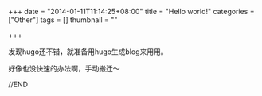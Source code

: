 +++
date = "2014-01-11T11:14:25+08:00"
title = "Hello world!"
categories = ["Other"]
tags = []
thumbnail = ""

+++

发现hugo还不错，就准备用hugo生成blog来用用。

<!--more-->

好像也没快速的办法啊，手动搬迁～

//END
